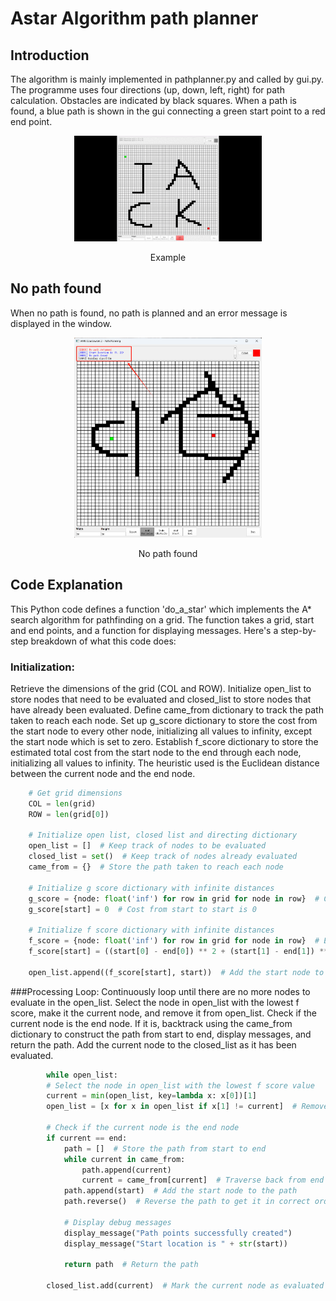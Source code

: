 # Astar Algorithm path planner
## Introduction
The algorithm is mainly implemented in pathplanner.py and called by gui.py. The programme uses four directions (up, down, left, right) for path calculation. Obstacles are indicated by black squares. When a path is found, a blue path is shown in the gui connecting a green start point to a red end point.
<div align="center">
    <img src="./assets/images/Astar.gif" width="300px" display="inline"> 
    <div>
        <p>Example</p>
    </div>
</div>

## No path found
When no path is found, no path is planned and an error message is displayed in the window.
<div align="center">
    <img src="./assets/images/nopath.png" width="300px" display="inline"> 
    <div>
        <p>No path found</p>
    </div>
</div>

## Code Explanation
This Python code defines a function 'do_a_star' which implements the A* search algorithm for pathfinding on a grid. The function takes a grid, start and end points, and a function for displaying messages. Here's a step-by-step breakdown of what this code does:

### Initialization:
Retrieve the dimensions of the grid (COL and ROW).
Initialize open_list to store nodes that need to be evaluated and closed_list to store nodes that have already been evaluated.
Define came_from dictionary to track the path taken to reach each node.
Set up g_score dictionary to store the cost from the start node to every other node, initializing all values to infinity, except the start node which is set to zero.
Establish f_score dictionary to store the estimated total cost from the start node to the end through each node, initializing all values to infinity. The heuristic used is the Euclidean distance between the current node and the end node.

```Python
    # Get grid dimensions
    COL = len(grid)
    ROW = len(grid[0])

    # Initialize open list, closed list and directing dictionary 
    open_list = []  # Keep track of nodes to be evaluated
    closed_list = set()  # Keep track of nodes already evaluated
    came_from = {}  # Store the path taken to reach each node

    # Initialize g score dictionary with infinite distances
    g_score = {node: float('inf') for row in grid for node in row}  # Cost from start to each node
    g_score[start] = 0  # Cost from start to start is 0

    # Initialize f score dictionary with infinite distances
    f_score = {node: float('inf') for row in grid for node in row}  # Estimated total cost from start to end through each node
    f_score[start] = ((start[0] - end[0]) ** 2 + (start[1] - end[1]) ** 2)**0.5  # Heuristic for the start node
    
    open_list.append((f_score[start], start))  # Add the start node to the open list
```

###Processing Loop:
Continuously loop until there are no more nodes to evaluate in the open_list.
Select the node in open_list with the lowest f score, make it the current node, and remove it from open_list.
Check if the current node is the end node. If it is, backtrack using the came_from dictionary to construct the path from start to end, display messages, and return the path.
Add the current node to the closed_list as it has been evaluated.

```python
        while open_list:
        # Select the node in open_list with the lowest f score value
        current = min(open_list, key=lambda x: x[0])[1]
        open_list = [x for x in open_list if x[1] != current]  # Remove the current node from open list
        
        # Check if the current node is the end node
        if current == end:
            path = []  # Store the path from start to end
            while current in came_from:
                path.append(current)
                current = came_from[current]  # Traverse back from end to start
            path.append(start)  # Add the start node to the path
            path.reverse()  # Reverse the path to get it in correct order

            # Display debug messages
            display_message("Path points successfully created")
            display_message("Start location is " + str(start))

            return path  # Return the path
        
        closed_list.add(current)  # Mark the current node as evaluated
```
